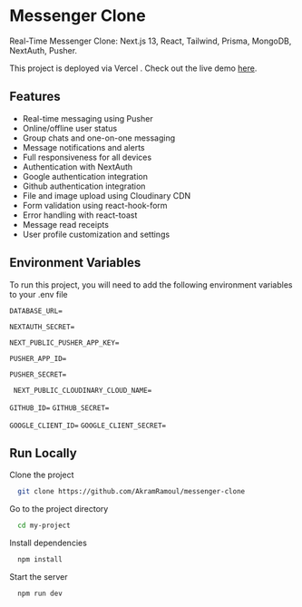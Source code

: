 
# Messenger Clone

Real-Time Messenger Clone: Next.js 13, React, Tailwind, Prisma, MongoDB, NextAuth, Pusher.

This project is deployed via Vercel . Check out the live demo [here](https://messenger-clone-sigma-nine.vercel.app/).


## Features

- Real-time messaging using Pusher
- Online/offline user status
- Group chats and one-on-one messaging
- Message notifications and alerts
- Full responsiveness for all devices
- Authentication with NextAuth
- Google authentication integration
- Github authentication integration
- File and image upload using Cloudinary CDN
- Form validation using react-hook-form
- Error handling with react-toast
- Message read receipts
- User profile customization and settings



## Environment Variables

To run this project, you will need to add the following environment variables to your .env file

`DATABASE_URL=`

`NEXTAUTH_SECRET=`

`NEXT_PUBLIC_PUSHER_APP_KEY=`

`PUSHER_APP_ID=`

`PUSHER_SECRET=`

` NEXT_PUBLIC_CLOUDINARY_CLOUD_NAME=`

`GITHUB_ID=`
`GITHUB_SECRET=`

`GOOGLE_CLIENT_ID=`
`GOOGLE_CLIENT_SECRET=`
## Run Locally

Clone the project

```bash
  git clone https://github.com/AkramRamoul/messenger-clone
```

Go to the project directory

```bash
  cd my-project
```

Install dependencies

```bash
  npm install
```

Start the server

```bash
  npm run dev
```

